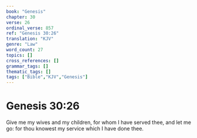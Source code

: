 ```yaml
---
book: "Genesis"
chapter: 30
verse: 26
ordinal_verse: 857
ref: "Genesis 30:26"
translation: "KJV"
genre: "Law"
word_count: 27
topics: []
cross_references: []
grammar_tags: []
thematic_tags: []
tags: ["Bible","KJV","Genesis"]
---
```


# Genesis 30:26

Give me my wives and my children, for whom I have served thee, and let me go: for thou knowest my service which I have done thee.
